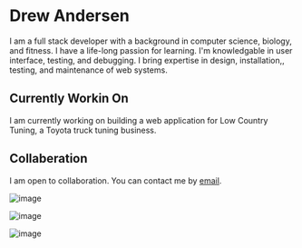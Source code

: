 # Drew Andersen
I am a full stack developer with a background in computer science, biology, and fitness. I have a life-long passion for learning. I'm knowledgable in user interface, testing, and debugging. I bring expertise in design, installation,, testing, and maintenance of web systems.

## Currently Workin On
I am currently working on building a web application for Low Country Tuning, a Toyota truck tuning business.

## Collaberation
I am open to collaboration. You can contact me by <a href="mailto:andrewtandersen@gmail.com">email</a>.

![image](https://github.com/user-attachments/assets/7bcc0658-6727-40a5-95a3-4e92b7397b02)

![image](https://github.com/user-attachments/assets/8df6edba-35d2-4dd5-817d-0617aa26e463)

![image](https://github.com/user-attachments/assets/d4dc0568-fe16-42c0-aebb-db1dd65bbb0e)



<!--
**Drew-Andersen/Drew-Andersen** is a ✨ _special_ ✨ repository because its `README.md` (this file) appears on your GitHub profile.

Here are some ideas to get you started:

- 🌱 I’m currently learning ...
- 💬 Ask me about ...
- 📫 How to reach me: ...
- ⚡ Fun fact: ...
-->
